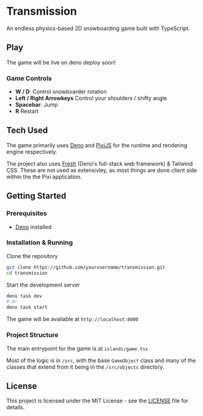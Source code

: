 # Transmission

An endless physics-based 2D snowboarding game built with TypeScript.

## Play

The game will be live on deno deploy soon!
<!-- [Play Transmission](https://your-deployment-url.com) (if deployed) -->

### Game Controls

- **W / D**: Control snowboarder rotation
- **Left / Right Arrowkeys** Control your shoulders / shifty angle
- **Spacebar**: Jump
- **R** Restart

## Tech Used

The game primarily uses [Deno](https://deno.land/) and [PixiJS](https://pixijs.com/) for the runtime and rendering engine respectively. 

The project also uses [Fresh](https://fresh.deno.dev/) (Deno's full-stack web framework) & Tailwind CSS. These are not used as extensivley, as most things are done client side within the the Pixi application. 

## Getting Started

### Prerequisites
- [Deno](https://deno.land/manual/getting_started/installation) installed

### Installation & Running
Clone the repository

```bash
git clone https://github.com/yourusername/transmission.git
cd transmission
```

Start the development server

```bash
deno task dev
# Or
deno task start
```

The game will be available at `http://localhost:8000`

### Project Structure

The main entrypoint for the game is at `islands/game.tsx`

Most of the logic is in `/src`, with the base `GameObject` class and many of the classes that extend from it being in the `/src/objects` directory.

## License

This project is licensed under the MIT License - see the [LICENSE](LICENSE) file for details.

